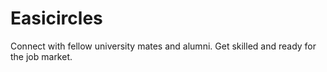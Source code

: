 # Easicircles
Connect with fellow university mates and alumni. Get skilled and ready for the job market.
